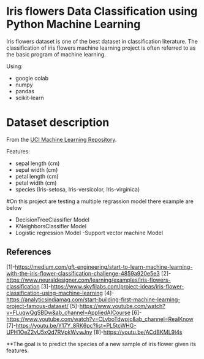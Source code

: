 
# Iris  flowers Data Classification using Python Machine Learning

Iris flowers dataset is one of the best dataset in classification literature. The classification of iris flowers machine learning project is often referred to as the basic program of machine learning. 

Using:
* google colab
* numpy
* pandas
* scikit-learn

# Dataset description
From the [UCI Machine Learning Repository](https://archive.ics.uci.edu/ml/datasets/Iris).

Features:
* sepal length (cm)
* sepal width (cm)
* petal length (cm)
* petal width (cm)
* species (Iris-setosa, Iris-versicolor, Iris-virginica)

#On this project are testing a multiple regrassion model there example are below
 - DecisionTreeClassifier Model
 - KNeighborsClassifier Model
 - Logistic regression Model
 -Support vector machine  Model



## References
[1]-https://medium.com/gft-engineering/start-to-learn-machine-learning-with-the-iris-flower-classification-challenge-4859a920e5e3
[2]-https://www.neuraldesigner.com/learning/examples/iris-flowers-classification
[3]-https://www.skyfilabs.com/project-ideas/iris-flower-classification-using-machine-learning
[4]-https://analyticsindiamag.com/start-building-first-machine-learning-project-famous-dataset/
[5]-https://www.youtube.com/watch?v=FLuqwQgSBDw&ab_channel=AppliedAICourse
[6]-https://www.youtube.com/watch?v=CLvboTdwpjc&ab_channel=RealKnow
[7]-https://youtu.be/Y17Y_8RK6pc?list=PL5tcWHG-UPH1OeZ2vU5xQd7RVpkWvwJny
[8]-https://youtu.be/ACdBKML9l4s


**The goal is to predict the species of a new sample of iris flower given its features.

